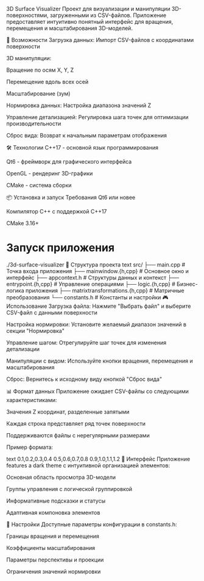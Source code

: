 3D Surface Visualizer
Проект для визуализации и манипуляции 3D-поверхностями, загруженными из CSV-файлов. Приложение предоставляет интуитивно понятный интерфейс для вращения, перемещения и масштабирования 3D-моделей.

🚀 Возможности
Загрузка данных: Импорт CSV-файлов с координатами поверхности

3D манипуляции:

Вращение по осям X, Y, Z

Перемещение вдоль всех осей

Масштабирование (зум)

Нормировка данных: Настройка диапазона значений Z

Управление детализацией: Регулировка шага точек для оптимизации производительности

Сброс вида: Возврат к начальным параметрам отображения

🛠 Технологии
C++17 - основной язык программирования

Qt6 - фреймворк для графического интерфейса

OpenGL - рендеринг 3D-графики

CMake - система сборки

📦 Установка и запуск
Требования
Qt6 или новее

Компилятор C++ с поддержкой C++17

CMake 3.16+

# Запуск приложения
./3d-surface-visualizer
📁 Структура проекта
text
src/
├── main.cpp              # Точка входа приложения
├── mainwindow.{h,cpp}    # Основное окно и интерфейс
├── appcontext.h          # Структуры данных и контекст
├── entrypoint.{h,cpp}    # Управление операциями
├── logic.{h,cpp}         # Бизнес-логика приложения
├── matrixtransformations.{h,cpp} # Матричные преобразования
└── constants.h           # Константы и настройки
🎮 Использование
Загрузка файла: Нажмите "Выбрать файл" и выберите CSV-файл с данными поверхности

Настройка нормировки: Установите желаемый диапазон значений в секции "Нормировка"

Управление шагом: Отрегулируйте шаг точек для изменения детализации

Манипуляции с видом: Используйте кнопки вращения, перемещения и масштабирования

Сброс: Вернитесь к исходному виду кнопкой "Сброс вида"

📊 Формат данных
Приложение ожидает CSV-файлы со следующими характеристиками:

Значения Z координат, разделенные запятыми

Каждая строка представляет ряд точек поверхности

Поддерживаются файлы с нерегулярными размерами

Пример формата:

text
0.1,0.2,0.3,0.4
0.5,0.6,0.7,0.8
0.9,1.0,1.1,1.2
🎨 Интерфейс
Приложение features a dark theme с интуитивной организацией элементов:

Основная область просмотра 3D-модели

Группы управления с логической группировкой

Информативные подсказки и статусы

Адаптивная компоновка элементов

🔧 Настройки
Доступные параметры конфигурации в constants.h:

Границы вращения и перемещения

Коэффициенты масштабирования

Параметры перспективы и проекции

Ограничения значений нормировки
